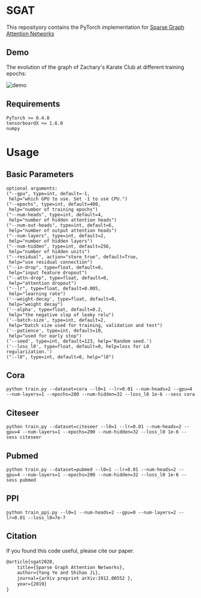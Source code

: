 # SGAT

This reposityory contains the PyTorch implementation for [Sparse Graph Attention Networks](https://arxiv.org/abs/1912.00552)



## Demo

The evolution of the graph of Zachary's Karate Club at different training epochs:

![demo](https://github.com/sndnyang/xvat/raw/master/demo/moons.gif)

## Requirements

    PyTorch >= 0.4.0
    tensorboardX <= 1.6.0
    numpy



# Usage

## Basic Parameters

```
optional arguments:
("--gpu", type=int, default=-1,                                      
 help="which GPU to use. Set -1 to use CPU.")                        
("--epochs", type=int, default=400,                                  
 help="number of training epochs")                                   
("--num-heads", type=int, default=4,                                 
 help="number of hidden attention heads")                            
("--num-out-heads", type=int, default=6,                             
 help="number of output attention heads")                            
("--num-layers", type=int, default=2,                                
 help="number of hidden layers")                                     
("--num-hidden", type=int, default=256,                              
 help="number of hidden units")                                      
("--residual", action="store_true", default=True,                    
 help="use residual connection")                                     
("--in-drop", type=float, default=0,                                 
 help="input feature dropout")                                       
("--attn-drop", type=float, default=0,                               
 help="attention dropout")                                           
("--lr", type=float, default=0.005,                                  
 help="learning rate")                                               
('--weight-decay', type=float, default=0,                            
 help="weight decay")                                                
('--alpha', type=float, default=0.2,                                 
 help="the negative slop of leaky relu")                             
('--batch-size', type=int, default=2,                                
 help="batch size used for training, validation and test")           
('--patience', type=int, default=10,                                 
 help="used for early stop")                                         
('--seed', type=int, default=123, help='Random seed.')               
('--loss_l0', type=float, default=0, help=loss for L0 regularization.')  
("--l0", type=int, default=0, help="l0")                             
```


## Cora
```
python train.py --dataset=cora --l0=1 --lr=0.01 --num-heads=2 --gpu=4 --num-layers=1 --epochs=200 --num-hidden=32 --loss_l0 1e-6 --sess cora

```
## Citeseer
```
python train.py --dataset=citeseer --l0=1 --lr=0.01 --num-heads=2 --gpu=4 --num-layers=1 --epochs=200 --num-hidden=32 --loss_l0 1e-6 --sess citeseer
```
## Pubmed
```
python train.py --dataset=pubmed --l0=1 --lr=0.01 --num-heads=2 --gpu=4 --num-layers=1 --epochs=200 --num-hidden=32 --loss_l0 1e-6 --sess pubmed
```
## PPI
```
python train_ppi.py --l0=1 --num-heads=2 --gpu=0 --num-layers=2 --lr=0.01 --loss_l0=7e-7
```


## Citation

If you found this code useful, please cite our paper.

```latex
@article{sgat2020,
	title={Sparse Graph Attention Networks},
	author={Yang Ye and Shihao Ji},
	journal={arXiv preprint arXiv:1912.00552 },
	year={2019}
}
```

